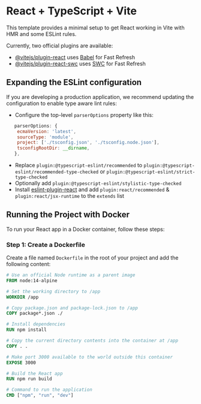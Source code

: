 # React + TypeScript + Vite

This template provides a minimal setup to get React working in Vite with HMR and some ESLint rules.

Currently, two official plugins are available:

- [@vitejs/plugin-react](https://github.com/vitejs/vite-plugin-react/blob/main/packages/plugin-react/README.md) uses [Babel](https://babeljs.io/) for Fast Refresh
- [@vitejs/plugin-react-swc](https://github.com/vitejs/vite-plugin-react-swc) uses [SWC](https://swc.rs/) for Fast Refresh

## Expanding the ESLint configuration

If you are developing a production application, we recommend updating the configuration to enable type aware lint rules:

- Configure the top-level `parserOptions` property like this:

```js
   parserOptions: {
    ecmaVersion: 'latest',
    sourceType: 'module',
    project: ['./tsconfig.json', './tsconfig.node.json'],
    tsconfigRootDir: __dirname,
   },
```

- Replace `plugin:@typescript-eslint/recommended` to `plugin:@typescript-eslint/recommended-type-checked` or `plugin:@typescript-eslint/strict-type-checked`
- Optionally add `plugin:@typescript-eslint/stylistic-type-checked`
- Install [eslint-plugin-react](https://github.com/jsx-eslint/eslint-plugin-react) and add `plugin:react/recommended` & `plugin:react/jsx-runtime` to the `extends` list

## Running the Project with Docker

To run your React app in a Docker container, follow these steps:

### Step 1: Create a Dockerfile

Create a file named `Dockerfile` in the root of your project and add the following content:

```Dockerfile
# Use an official Node runtime as a parent image
FROM node:14-alpine

# Set the working directory to /app
WORKDIR /app

# Copy package.json and package-lock.json to /app
COPY package*.json ./

# Install dependencies
RUN npm install

# Copy the current directory contents into the container at /app
COPY . .

# Make port 3000 available to the world outside this container
EXPOSE 3000

# Build the React app
RUN npm run build

# Command to run the application
CMD ["npm", "run", "dev"]
